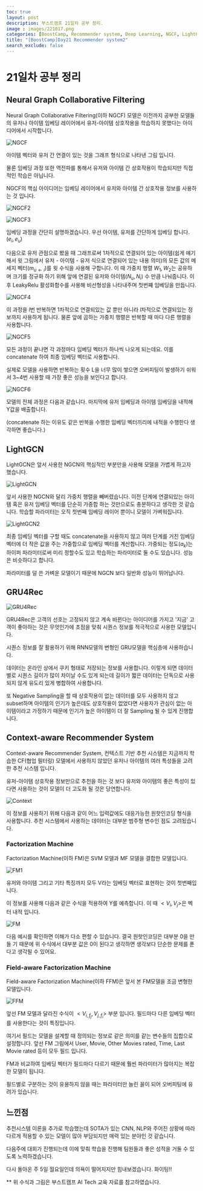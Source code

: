 ```yaml
---
toc: true
layout: post
description: 부스트캠프 21일차 공부 정리.
image : images/221017.png
categories: [BoostCamp, Recommender system, Deep Learning, NGCF, LightGCN, GRU4Rec, FM, FFM]
title: "[BoostCamp]Day21 Recommender system2"
search_exclude: false
---
```

# 21일차 공부 정리

## Neural Graph Collaborative Filtering

Neural Graph Collaborative Filtering(이하 NGCF) 모델은 이전까지 공부한 모델들의 유저나 아이템 임베딩 레이어에서 유저-아이템 상호작용을 학습하지 못했다는 아이디어에서 시작합니다.

![NGCF](https://user-images.githubusercontent.com/79916736/196130439-dab1d845-c3a7-4211-a180-b28a314164f3.png)

아이템 벡터와 유저 간 연결이 있는 것을 그래프 형식으로 나타낸 그림 입니다.

물론 임베딩 과정 또한 역전파를 통해서 유저와 아이템 간 상호작용이 학습되지만 직접적인 학습은 아닙니다.

NGCF의 핵심 아이디어는 임베딩 레이어에서 유저와 아이템 간 상호작용 정보를 사용하는 것 입니다.

![NGCF2](https://user-images.githubusercontent.com/79916736/196131241-9c39903c-237f-4103-8419-00662228ec0f.png)

![NGCF3](https://user-images.githubusercontent.com/79916736/196131313-73e90884-bfec-4205-adf4-3745313fc7d4.png)

임베딩 과정을 간단히 설명하겠습니다. 우선 아이템, 유저를 간단하게 임베딩 합니다. ($e_i, e_u$)

다음으로 유저 관점으로 봤을 때 그래프로써 1차적으로 연결되어 있는 아이템(쉽게 얘기해서 윗 그림에서 유저 - 아이템 - 유저 식으로 연결되어 있는 내용 의미)의 모든 값의 메세지 벡터($m_{u\leftarrow i}$)를 윗 수식을 사용해 구합니다. 이 때 가중치 행렬 $W_1, W_2$는 공유하며 크기를 정규화 하기 위해 앞에 연결된 유저와 아이템($N_u, N_i$) 수 만큼 나눠줍니다. 이후 LeakyRelu 활성화함수를 사용해 비선형성을 나타내주며 첫번쨰 임베딩을 만듭니다.

![NGCF4](https://user-images.githubusercontent.com/79916736/196132909-6ec7c730-a791-42a4-b134-cd40a662da89.png)

이 과정을 $l$번 반복하면 1차적으로 연결되있는 값 뿐만 아니라 $l$차적으로 연결되있는 정보까지 사용하게 됩니다. 물론 앞에 곱하는 가중치 행렬은 반복할 때 마다 다른 행렬을 사용합니다.

![NGCF5](https://user-images.githubusercontent.com/79916736/196133296-133ea3c8-3f05-4f62-9a93-eb8eb1cce6a3.png)

모든 과정이 끝나면 각 과정마다 임베딩 벡터가 하나씩 나오게 되는데요. 이를 concatenate 하여 최종 임베딩 벡터로 사용합니다.

실제로 모델을 사용하면 반복하는 횟수 L을 너무 많이 쌓으면 오버피팅이 발생하기 쉬워서 3~4번 사용할 때 가장 좋은 성능을 보인다고 합니다.

![NGCF6](https://user-images.githubusercontent.com/79916736/196134532-f2f4ade4-d3a2-4c76-bcb4-e6a952aba5d5.png)

모델의 전체 과정은 다음과 같습니다. 마지막에 유저 임베딩과 아이템 임베딩을 내적해 Y값을 배출합니다.

(concatenate 하는 이유도 같은 반복을 수행한 임베딩 벡터끼리에 내적을 수행한다 생각하면 좋습니다.)

## LightGCN

LightGCN은 앞서 사용한 NGCN의 핵심적인 부분만을 사용해 모델을 가볍게 하고자 했습니다.

![LightGCN](https://user-images.githubusercontent.com/79916736/196135568-590df19a-8a12-48c6-a6c4-bea4d842b504.png)

앞서 사용한 NGCN와 달리 가중치 행렬을 빼버렸습니다. 이전 단계에 연결되있는 아이템 혹은 유저 임베딩 벡터를 단순히 가중합 하는 것만으로도 충분하다고 생각한 것 같습니다. 학습할 파라미터는 오직 첫번째 임베딩 레이어 뿐이니 모델이 가벼워집니다.

![LightGCN2](https://user-images.githubusercontent.com/79916736/196136102-f3c2f270-3a32-4f84-9471-02b9f57ddaa9.png)

최종 임베딩 벡터를 구할 때도 concatenate을 사용하지 않고 여러 단계를 거친 임베딩 벡터에 더 작은 값을 주는 가중합으로 임베딩 벡터를 계산합니다. 가중되는 정도($a_k$)는 하이퍼 파라미터로써 미리 정할수도 있고 학습하는 파라미터로 둘 수도 있습니다. 성능은 비슷하다고 합니다.

파라미터를 덜 쓴 가벼운 모델이기 때문에 NGCN 보다 일반화 성능이 뛰어납니다.

## GRU4Rec

![GRU4Rec](https://user-images.githubusercontent.com/79916736/196138200-e009f549-5757-429a-b468-b5302fe0d247.png)

GRU4Rec은 고객의 선호는 고정되지 않고 계속 바뀐다는 아이디어를 가지고 '지금' 고객이 좋아하는 것은 무엇인가에 초점을 맞춰 시퀀스 정보를 적극적으로 사용한 모델입니다.

시퀀스 정보를 잘 활용하기 위해 RNN모델의 변형인 GRU모델을 핵심층에 사용하습니다.

데이터는 온라인 상에서 쿠키 형태로 저장되는 정보를 사용합니다. 이렇게 되면 데이터 별로 시퀀스 길이가 많이 차이날 수도 있게 되는데 길이가 짧은 데이터는 단독으로 사용되지 않게 유도리 있게 병합하여 사용합니다.

또 Negative Sampling을 할 때 상호작용이 없는 데이터를 모두 사용하지 않고 subset하며 아이템의 인기가 높은데도 상호작용이 없었다면 사용자가 관심이 없는 아이템이라고 가정하기 때문에 인기가 높은 아이템이 더 잘 Sampling 될 수 있게 진행합니다.

## Context-aware Recommender System

Context-aware Recommender System, 컨텍스트 기반 추천 시스템은 지금까지 학습한 CF(협업 필터링) 모델에서 사용하지 않았던 유저나 아이템의 여러 특성들을 고려한 추천 시스템 입니다.

유저-아이템 상호작용 정보만으로 추천을 하는 것 보다 유저와 아이템의 좋은 특성이 있다면 사용하는 것이 모델이 더 고도화 될 것은 당연합니다.

![Context](https://user-images.githubusercontent.com/79916736/196140409-ad9eaa8b-8b3a-4782-91e0-7432407a3e17.png)

이 정보를 사용하기 위해 다음과 같이 어느 입력값에도 대응가능한 원핫인코딩 형식을 사용합니다. 추천 시스템에서 사용하는 데이터는 대부분 범주형 변수인 점도 고려됬습니다.

### Factorization Machine

Factorization Machine(이하 FM)은 SVM 모델과 MF 모델을 결합한 모델입니다.

![FM1](https://user-images.githubusercontent.com/79916736/196141277-0f9ae253-8c69-4adf-a4ea-87515006c46a.png)

유저와 아이템 그리고 기타 특징까지 모두 V라는 임베딩 벡터로 표현하는 것이 첫번째입니다.

이 정보를 사용해 다음과 같은 수식을 적용하여 Y를 예측합니다. 이 때 $<V_i,V_j>$은 벡터 내적 입니다.

![FM](https://user-images.githubusercontent.com/79916736/196143042-e46b26b4-38f3-44a2-8a36-93f845cea687.png)

다음 예시를 확인하면 이해가 다소 편할 수 있습니다. 결국 원핫인코딩은 대부분 0을 만들 기 때문에 위 수식에서 대부분 값은 0이 된다고 생각하면 생각보다 단순한 문제를 푼다고 생각될 수 있어요.

### Field-aware Factorization Machine

Field-aware Factorization Machine(이하 FFM)은 앞서 본 FM모델을 조금 변형한 모델입니다.

![FFM](https://user-images.githubusercontent.com/79916736/196143565-e0f1fbd3-3d07-4bc7-9567-8989109a1c5e.png)

앞선 FM 모델과 달라진 수식이 $<V_{i,f_j},V_{j,f_i}>$ 부분 입니다. 필드마다 다른 임베딩 벡터를 사용한다는 것이 특징입니다.

여기서 필드는 모델을 설계할 때 정의되는 정보로 같은 의미를 같는 변수들의 집합으로 설정합니다. 앞선 FM 그림에서 User, Movie, Other Movies rated, Time, Last Movie rated 등이 모두 필드 입니다.

FM과 비교하여 임베딩 벡터가 필드마다 다르기 때문에 훨씬 파라미터가 많아지는 복잡한 모델이 됩니다.

필드별로 구분하는 것이 유용하지 않을 때는 파라미터만 늘린 꼴이 되어 오버피팅에 유려가 있습니다.

## 느낀점

추천시스템 이론을 추가로 학습했는데 SOTA가 있는 CNN, NLP와  주어진 상황에 따라 다르게 적용할 수 있는 모델이 많아 부담되지만 매력 있는 분야인 것 같습니다.

다음주에 대회가 진행되는데 이에 맞춰 학습을 진행해 팀원들과 좋은 성적을 거둘 수 있도록 노력하겠습니다.

다시 돌아온 주 5일 월요일인데 의욕이 떨어지지만 힘내보겠습니다. 화이팅!!

** 위 수식과 그림은 부스트캠프 AI Tech 교육 자료를 참고하였습니다.